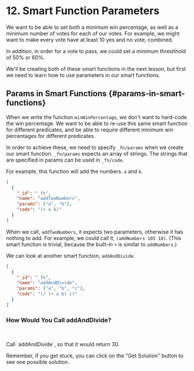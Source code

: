 # 12. Smart Function Parameters

We want to be able to set both a minimum win percentage, as well as a minimum number of votes for each of our votes. For example, we might want to make every vote have at least 10 yes and no vote, combined.

In addition, in order for a vote to pass, we could set a minimum threshhold of 50% or 60%.

We'll be creating both of these smart functions in the next lesson, but first we need to learn how to use parameters in our smart functions.

## Params in Smart Functions {#params-in-smart-functions}

When we write the function `minWinPercentage`, we don't want to hard-code the win percentage. We want to be able to re-use this same smart function for different predicates, and be able to require different minimum win percentages for different predicates.

In order to achieve these, we need to specify `_fn/params` when we create our smart function.
`_fn/params` expects an array of strings. The strings that are specified in params can be used in `_fn/code`.

For example, this function will add the numbers. `a` and `b`.

```json
[
  {
    "_id": "_fn",
    "name": "addTwoNumbers",
    "params": ["a", "b"],
    "code": "(+ a b)"
  }
]
```

When we call, `addTwoNumbers`, it expects two parameters, otherwise it has nothing to add. For example, we could call it, `(addNumbers 105 10)`. (This smart function is trivial, because the built-in `+` is similar to `addNumbers`.)

We can look at another smart function, `addAndDivide`.

```json
[
  {
    "_id": "_fn",
    "name": "addAndDivide",
    "params": ["a", "b", "c"],
    "code": "(/ (+ a b) c)"
  }
]
```

<div class="challenge">
<h3>How Would You Call addAndDivide?</h3>
<br/>
<p>Call `addAndDivide`, so that it would return 30.</p>
<p>Remember, if you get stuck, you can click on the "Get Solution" button to see one possible solution.</p>
</div>
<br/>
<br/>
